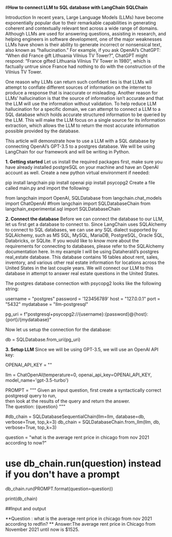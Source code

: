 #**How to connect LLM to SQL database with LangChain SQLChain**

Introduction
In recent years, Large Language Models (LLMs) have become exponentially popular due to their remarkable capabilities in generating coherent and contextually relevant text across a wide range of domains. Although LLMs are used for answering questions, assisting in research, and helping engineers in software development, one of the major weaknesses LLMs have shown is their ability to generate incorrect or nonsensical text, also known as “hallucination.” For example, if you ask OpenAI’s ChatGPT: “When did France gift Lithuania Vilnius TV Tower?”, ChatGPT might respond: “France gifted Lithuania Vilnius TV Tower in 1980“, which is factually untrue since France had nothing to do with the construction of the Vilnius TV Tower.

One reason why LLMs can return such confident lies is that LLMs will attempt to conflate different sources of information on the internet to produce a response that is inaccurate or misleading. Another reason for LLMs’ hallucination is that the source of information isn’t accurate and that the LLM will use the information without validation. To help reduce LLM hallucination for a specific domain, we can attempt to connect a LLM to a SQL database which holds accurate structured information to be queried by the LLM. This will make the LLM focus on a single source for its information extraction, which allows the LLM to return the most accurate information possible provided by the database.

This article will demonstrate how to use a LLM with a SQL database by connecting OpenAI’s GPT-3.5 to a postgres database. We will be using LangChain for our framework and will be writing in Python.

**1. Getting started**
Let us install the required packages first, make sure you have already installed postgreSQL on your machine and have an OpenAI account as well. Create a new python virtual environment if needed:

pip install langchain 
pip install openai
pip install psycopg2
Create a file called main.py and import the following:

from langchain import OpenAI, SQLDatabase
from langchain.chat_models import ChatOpenAI
#from langchain import SQLDatabaseChain
from langchain_experimental.sql import SQLDatabaseChain

**2. Connect the database**
Before we can connect the database to our LLM, let us first get a database to connect to. Since LangChain uses SQLAlchemy to connect to SQL databases, we can use any SQL dialect supported by SQLAlchemy, such as MS SQL, MySQL, MariaDB, PostgreSQL, Oracle SQL, Databricks, or SQLite. If you would like to know more about the requirements for connecting to databases, please refer to the SQLAlchemy documentation here. In my example I will be using Dataherald’s postgres real_estate database. This database contains 16 tables about rent, sales, inventory, and various other real estate information for locations across the United States in the last couple years. We will connect our LLM to this database in attempt to answer real estate questions in the United States.

The postgres database connection with psycopg2 looks like the following string:

username = "postgres"
password = '123456789'
host = "127.0.0.1"
port = "5432"
mydatabase = "llm-postgresql"

pg_uri = f"postgresql+psycopg2://{username}:{password}@{host}:{port}/{mydatabase}"


Now let us setup the connection for the database:

db = SQLDatabase.from_uri(pg_uri)



**3. Setup LLM**
Since we will be using GPT-3.5, we will use an OpenAI API key:

OPENAI_API_KEY = ""

llm = ChatOpenAI(temperature=0, openai_api_key=OPENAI_API_KEY, model_name='gpt-3.5-turbo')

PROMPT = """ 
Given an input question, first create a syntactically correct postgresql query to run,  
then look at the results of the query and return the answer.  
The question: {question}
"""

#db_chain = SQLDatabaseSequentialChain(llm=llm, database=db, verbose=True, top_k=3)
db_chain = SQLDatabaseChain.from_llm(llm, db, verbose=True, top_k=3)

question = "what is the average rent price in chicago from nov 2021 according to now?" 
# use db_chain.run(question) instead if you don't have a prompt
db_chain.run(PROMPT.format(question=question))

print(db_chain)

##Input and output

**Question : what is the average rent price in chicago from nov 2021 according to redfin?
**
Answer:The average rent price in Chicago from November 2021 until now is $1525.

